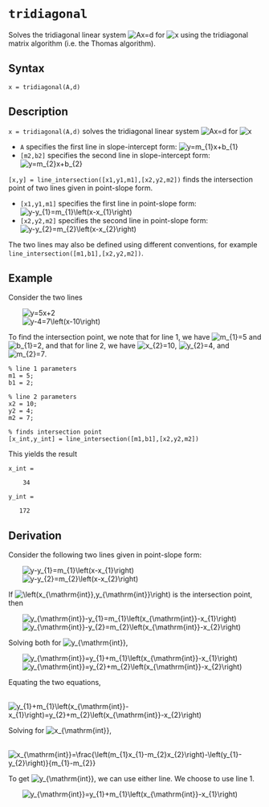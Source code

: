 # `tridiagonal`

Solves the tridiagonal linear system <img src="https://latex.codecogs.com/svg.latex?Ax=d" title="Ax=d" /> for <img src="https://latex.codecogs.com/svg.latex?x" title="x" /> using the tridiagonal matrix algorithm (i.e. the Thomas algorithm).


## Syntax

`x = tridiagonal(A,d)`


## Description
`x = tridiagonal(A,d)` solves the tridiagonal linear system <img src="https://latex.codecogs.com/svg.latex?Ax=d" title="Ax=d" /> for <img src="https://latex.codecogs.com/svg.latex?x" title="x" />
- `A` specifies the first line in slope-intercept form: <img src="https://latex.codecogs.com/svg.latex?y=m_{1}x&plus;b_{1}" title="y=m_{1}x+b_{1}" />
- `[m2,b2]` specifies the second line in slope-intercept form: <img src="https://latex.codecogs.com/svg.latex?y=m_{2}x&plus;b_{2}" title="y=m_{2}x+b_{2}" />

`[x,y] = line_intersection([x1,y1,m1],[x2,y2,m2])` finds the intersection point of two lines given in point-slope form.
- `[x1,y1,m1]` specifies the first line in point-slope form: <img src="https://latex.codecogs.com/svg.latex?y-y_{1}=m_{1}\left(x-x_{1}\right)" title="y-y_{1}=m_{1}\left(x-x_{1}\right)" />
- `[x2,y2,m2]` specifies the second line in point-slope form: <img src="https://latex.codecogs.com/svg.latex?y-y_{2}=m_{2}\left(x-x_{2}\right)" title="y-y_{2}=m_{2}\left(x-x_{2}\right)" />

The two lines may also be defined using different conventions, for example `line_intersection([m1,b1],[x2,y2,m2])`.


## Example

Consider the two lines

&nbsp;&nbsp;&nbsp;&nbsp;&nbsp;&nbsp; <img src="https://latex.codecogs.com/svg.latex?y=5x&plus;2" title="y=5x+2" />\
&nbsp;&nbsp;&nbsp;&nbsp;&nbsp;&nbsp; <img src="https://latex.codecogs.com/svg.latex?y-4=7\left(x-10\right)" title="y-4=7\left(x-10\right)" />

To find the intersection point, we note that for line 1, we have <img src="https://latex.codecogs.com/svg.latex?m_{1}=5" title="m_{1}=5" /> and <img src="https://latex.codecogs.com/svg.latex?b_{1}=2" title="b_{1}=2" />, and that for line 2, we have <img src="https://latex.codecogs.com/svg.latex?x_{2}=10" title="x_{2}=10" />, <img src="https://latex.codecogs.com/svg.latex?y_{2}=4" title="y_{2}=4" />, and <img src="https://latex.codecogs.com/svg.latex?m_{2}=7" title="m_{2}=7" />.

    % line 1 parameters
    m1 = 5;
    b1 = 2;
    
    % line 2 parameters
    x2 = 10;
    y2 = 4;
    m2 = 7;
    
    % finds intersection point
    [x_int,y_int] = line_intersection([m1,b1],[x2,y2,m2])
    
This yields the result

    x_int =

        34
    
    y_int =
    
       172


## Derivation

Consider the following two lines given in point-slope form:

&nbsp;&nbsp;&nbsp;&nbsp;&nbsp;&nbsp; <img src="https://latex.codecogs.com/svg.latex?y-y_{1}=m_{1}\left(x-x_{1}\right)" title="y-y_{1}=m_{1}\left(x-x_{1}\right)" />\
&nbsp;&nbsp;&nbsp;&nbsp;&nbsp;&nbsp; <img src="https://latex.codecogs.com/svg.latex?y-y_{2}=m_{2}\left(x-x_{2}\right)" title="y-y_{2}=m_{2}\left(x-x_{2}\right)" />

If <img src="https://latex.codecogs.com/svg.latex?\left(x_{\mathrm{int}},y_{\mathrm{int}}\right)" title="\left(x_{\mathrm{int}},y_{\mathrm{int}}\right)" /> is the intersection point, then

&nbsp;&nbsp;&nbsp;&nbsp;&nbsp;&nbsp; <img src="https://latex.codecogs.com/svg.latex?y_{\mathrm{int}}-y_{1}=m_{1}\left(x_{\mathrm{int}}-x_{1}\right)" title="y_{\mathrm{int}}-y_{1}=m_{1}\left(x_{\mathrm{int}}-x_{1}\right)" />\
&nbsp;&nbsp;&nbsp;&nbsp;&nbsp;&nbsp; <img src="https://latex.codecogs.com/svg.latex?y_{\mathrm{int}}-y_{2}=m_{2}\left(x_{\mathrm{int}}-x_{2}\right)" title="y_{\mathrm{int}}-y_{2}=m_{2}\left(x_{\mathrm{int}}-x_{2}\right)" />

Solving both for <img src="https://latex.codecogs.com/svg.latex?y_{\mathrm{int}}" title="y_{\mathrm{int}}" />,

&nbsp;&nbsp;&nbsp;&nbsp;&nbsp;&nbsp; <img src="https://latex.codecogs.com/svg.latex?y_{\mathrm{int}}=y_{1}&plus;m_{1}\left(x_{\mathrm{int}}-x_{1}\right)" title="y_{\mathrm{int}}=y_{1}+m_{1}\left(x_{\mathrm{int}}-x_{1}\right)" />\
&nbsp;&nbsp;&nbsp;&nbsp;&nbsp;&nbsp; <img src="https://latex.codecogs.com/svg.latex?y_{\mathrm{int}}=y_{2}&plus;m_{2}\left(x_{\mathrm{int}}-x_{2}\right)" title="y_{\mathrm{int}}=y_{2}+m_{2}\left(x_{\mathrm{int}}-x_{2}\right)" />

Equating the two equations,

&nbsp;&nbsp;&nbsp;&nbsp;&nbsp;&nbsp; <img src="https://latex.codecogs.com/svg.latex?y_{1}&plus;m_{1}\left(x_{\mathrm{int}}-x_{1}\right)=y_{2}&plus;m_{2}\left(x_{\mathrm{int}}-x_{2}\right)" title="y_{1}+m_{1}\left(x_{\mathrm{int}}-x_{1}\right)=y_{2}+m_{2}\left(x_{\mathrm{int}}-x_{2}\right)" />

Solving for <img src="https://latex.codecogs.com/svg.latex?x_{\mathrm{int}}" title="x_{\mathrm{int}}" />,

&nbsp;&nbsp;&nbsp;&nbsp;&nbsp;&nbsp; <img src="https://latex.codecogs.com/svg.latex?x_{\mathrm{int}}=\frac{\left(m_{1}x_{1}-m_{2}x_{2}\right)-\left(y_{1}-y_{2}\right)}{m_{1}-m_{2}}" title="x_{\mathrm{int}}=\frac{\left(m_{1}x_{1}-m_{2}x_{2}\right)-\left(y_{1}-y_{2}\right)}{m_{1}-m_{2}}" />

To get <img src="https://latex.codecogs.com/svg.latex?y_{\mathrm{int}}" title="y_{\mathrm{int}}" />, we can use either line. We choose to use line 1.

&nbsp;&nbsp;&nbsp;&nbsp;&nbsp;&nbsp; <img src="https://latex.codecogs.com/svg.latex?y_{\mathrm{int}}=y_{1}&plus;m_{1}\left(x_{\mathrm{int}}-x_{1}\right)" title="y_{\mathrm{int}}=y_{1}+m_{1}\left(x_{\mathrm{int}}-x_{1}\right)" />

